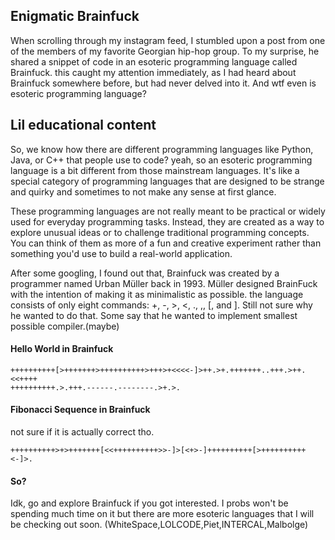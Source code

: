 ## Enigmatic Brainfuck

When scrolling through my instagram feed, I stumbled upon a post from one of the members of my favorite Georgian hip-hop group. To my surprise, he shared a snippet of code in an esoteric programming language called Brainfuck. this caught my attention immediately, as I had heard about Brainfuck somewhere before, but had never delved into it. And wtf even is esoteric programming language?

## Lil educational content

So, we know how there are different programming languages like Python, Java, or C++ that people use to code? yeah, so an esoteric programming language is a bit different from those mainstream languages. It's like a special category of programming languages that are designed to be strange and quirky and sometimes to not make any sense at first glance.

These programming languages are not really meant to be practical or widely used for everyday programming tasks. Instead, they are created as a way to explore unusual ideas or to challenge traditional programming concepts. You can think of them as more of a fun and creative experiment rather than something you'd use to build a real-world application.

After some googling, I found out that, Brainfuck was created by a programmer named Urban Müller back in 1993. Müller designed BrainFuck with the intention of making it as minimalistic as possible. the language consists of only eight commands: +, -, >, <, ., ,, [, and ]. Still not sure why he wanted to do that. Some say that he wanted to implement smallest possible compiler.(maybe)


#### Hello World in Brainfuck

```
++++++++++[>+++++++>++++++++++>+++>+<<<<-]>++.>+.+++++++..+++.>++.<<++++
++++++++++.>.+++.------.--------.>+.>.

```

####  Fibonacci Sequence in Brainfuck
not sure if it is actually correct tho.
```
++++++++++>+>+++++++[<<++++++++++>>-]>[<+>-]++++++++++[>++++++++++<-]>.

```

#### So?

Idk, go and explore Brainfuck if you got interested. I probs won't be spending much time on it but there are more esoteric languages that I will be checking out soon. 
(WhiteSpace,LOLCODE,Piet,INTERCAL,Malbolge)




